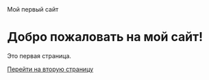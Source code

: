 <!DOCTYPE html>
<html lang="ru">
<head>
  <meta charset="UTF-8">
  Мой первый сайт
</head>
<body>
  <h1>Добро пожаловать на мой сайт!</h1>
  <p>Это первая страница.</p>
  <a href="page2.html">Перейти на вторую страницу</a>
